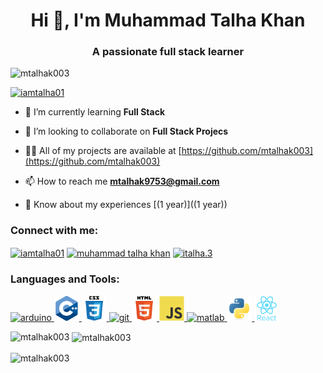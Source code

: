 <h1 align="center">Hi 👋, I'm Muhammad Talha Khan</h1>
<h3 align="center">A passionate full stack learner</h3>

<p align="left"> <img src="https://komarev.com/ghpvc/?username=mtalhak003&label=Profile%20views&color=0e75b6&style=flat" alt="mtalhak003" /> </p>

<p align="left"> <a href="https://twitter.com/iamtalha01" target="blank"><img src="https://img.shields.io/twitter/follow/iamtalha01?logo=twitter&style=for-the-badge" alt="iamtalha01" /></a> </p>

- 🌱 I’m currently learning **Full Stack**

- 👯 I’m looking to collaborate on **Full Stack Projecs**

- 👨‍💻 All of my projects are available at [https://github.com/mtalhak003](https://github.com/mtalhak003)

- 📫 How to reach me **mtalhak9753@gmail.com**

- 📄 Know about my experiences [(1 year)]((1 year))

<h3 align="left">Connect with me:</h3>
<p align="left">
<a href="https://twitter.com/iamtalha01" target="blank"><img align="center" src="https://raw.githubusercontent.com/rahuldkjain/github-profile-readme-generator/master/src/images/icons/Social/twitter.svg" alt="iamtalha01" height="30" width="40" /></a>
<a href="https://linkedin.com/in/muhammad talha khan" target="blank"><img align="center" src="https://raw.githubusercontent.com/rahuldkjain/github-profile-readme-generator/master/src/images/icons/Social/linked-in-alt.svg" alt="muhammad talha khan" height="30" width="40" /></a>
<a href="https://instagram.com/italha.3" target="blank"><img align="center" src="https://raw.githubusercontent.com/rahuldkjain/github-profile-readme-generator/master/src/images/icons/Social/instagram.svg" alt="italha.3" height="30" width="40" /></a>
</p>

<h3 align="left">Languages and Tools:</h3>
<p align="left"> <a href="https://www.arduino.cc/" target="_blank" rel="noreferrer"> <img src="https://cdn.worldvectorlogo.com/logos/arduino-1.svg" alt="arduino" width="40" height="40"/> </a> <a href="https://www.w3schools.com/cpp/" target="_blank" rel="noreferrer"> <img src="https://raw.githubusercontent.com/devicons/devicon/master/icons/cplusplus/cplusplus-original.svg" alt="cplusplus" width="40" height="40"/> </a> <a href="https://www.w3schools.com/css/" target="_blank" rel="noreferrer"> <img src="https://raw.githubusercontent.com/devicons/devicon/master/icons/css3/css3-original-wordmark.svg" alt="css3" width="40" height="40"/> </a> <a href="https://git-scm.com/" target="_blank" rel="noreferrer"> <img src="https://www.vectorlogo.zone/logos/git-scm/git-scm-icon.svg" alt="git" width="40" height="40"/> </a> <a href="https://www.w3.org/html/" target="_blank" rel="noreferrer"> <img src="https://raw.githubusercontent.com/devicons/devicon/master/icons/html5/html5-original-wordmark.svg" alt="html5" width="40" height="40"/> </a> <a href="https://developer.mozilla.org/en-US/docs/Web/JavaScript" target="_blank" rel="noreferrer"> <img src="https://raw.githubusercontent.com/devicons/devicon/master/icons/javascript/javascript-original.svg" alt="javascript" width="40" height="40"/> </a> <a href="https://www.mathworks.com/" target="_blank" rel="noreferrer"> <img src="https://upload.wikimedia.org/wikipedia/commons/2/21/Matlab_Logo.png" alt="matlab" width="40" height="40"/> </a> <a href="https://www.python.org" target="_blank" rel="noreferrer"> <img src="https://raw.githubusercontent.com/devicons/devicon/master/icons/python/python-original.svg" alt="python" width="40" height="40"/> </a> <a href="https://reactjs.org/" target="_blank" rel="noreferrer"> <img src="https://raw.githubusercontent.com/devicons/devicon/master/icons/react/react-original-wordmark.svg" alt="react" width="40" height="40"/> </a> </p>

<p><img align="left" src="https://github-readme-stats.vercel.app/api/top-langs?username=mtalhak003&show_icons=true&locale=en&layout=compact" alt="mtalhak003" /></p>

<p>&nbsp;<img align="center" src="https://github-readme-stats.vercel.app/api?username=mtalhak003&show_icons=true&locale=en" alt="mtalhak003" /></p>

<p><img align="center" src="https://github-readme-streak-stats.herokuapp.com/?user=mtalhak003&" alt="mtalhak003" /></p>
